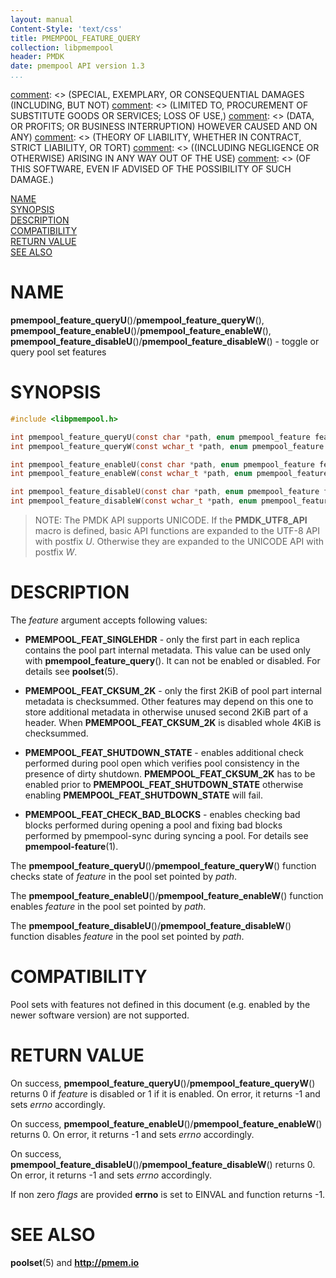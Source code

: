```yaml
---
layout: manual
Content-Style: 'text/css'
title: PMEMPOOL_FEATURE_QUERY
collection: libpmempool
header: PMDK
date: pmempool API version 1.3
...
```


[comment]: <> (Copyright 2018, Intel Corporation)

[comment]: <> (Redistribution and use in source and binary forms, with or without)
[comment]: <> (modification, are permitted provided that the following conditions)
[comment]: <> (are met:)
[comment]: <> (    * Redistributions of source code must retain the above copyright)
[comment]: <> (      notice, this list of conditions and the following disclaimer.)
[comment]: <> (    * Redistributions in binary form must reproduce the above copyright)
[comment]: <> (      notice, this list of conditions and the following disclaimer in)
[comment]: <> (      the documentation and/or other materials provided with the)
[comment]: <> (      distribution.)
[comment]: <> (    * Neither the name of the copyright holder nor the names of its)
[comment]: <> (      contributors may be used to endorse or promote products derived)
[comment]: <> (      from this software without specific prior written permission.)

[comment]: <> (THIS SOFTWARE IS PROVIDED BY THE COPYRIGHT HOLDERS AND CONTRIBUTORS)
[comment]: <> ("AS IS" AND ANY EXPRESS OR IMPLIED WARRANTIES, INCLUDING, BUT NOT)
[comment]: <> (LIMITED TO, THE IMPLIED WARRANTIES OF MERCHANTABILITY AND FITNESS FOR)
[comment]: <> (A PARTICULAR PURPOSE ARE DISCLAIMED. IN NO EVENT SHALL THE COPYRIGHT)
[comment]: <> (OWNER OR CONTRIBUTORS BE LIABLE FOR ANY DIRECT, INDIRECT, INCIDENTAL,)
[comment]: <> (SPECIAL, EXEMPLARY, OR CONSEQUENTIAL DAMAGES (INCLUDING, BUT NOT)
[comment]: <> (LIMITED TO, PROCUREMENT OF SUBSTITUTE GOODS OR SERVICES; LOSS OF USE,)
[comment]: <> (DATA, OR PROFITS; OR BUSINESS INTERRUPTION) HOWEVER CAUSED AND ON ANY)
[comment]: <> (THEORY OF LIABILITY, WHETHER IN CONTRACT, STRICT LIABILITY, OR TORT)
[comment]: <> ((INCLUDING NEGLIGENCE OR OTHERWISE) ARISING IN ANY WAY OUT OF THE USE)
[comment]: <> (OF THIS SOFTWARE, EVEN IF ADVISED OF THE POSSIBILITY OF SUCH DAMAGE.)

[comment]: <> (pmempool_feature_query.3 -- man page for toggle and query pool
set features)

[NAME](#name)<br />
[SYNOPSIS](#synopsis)<br />
[DESCRIPTION](#description)<br />
[COMPATIBILITY](#compatibility)<br />
[RETURN VALUE](#return-value)<br />
[SEE ALSO](#see-also)<br />


# NAME #

**pmempool_feature_queryU**()/**pmempool_feature_queryW**(), **pmempool_feature_enableU**()/**pmempool_feature_enableW**(),
**pmempool_feature_disableU**()/**pmempool_feature_disableW**() - toggle or query pool set features


# SYNOPSIS #

```c
#include <libpmempool.h>

int pmempool_feature_queryU(const char *path, enum pmempool_feature feature);unsigned flags
int pmempool_feature_queryW(const wchar_t *path, enum pmempool_feature feature);unsigned flags

int pmempool_feature_enableU(const char *path, enum pmempool_feature feature);unsigned flags
int pmempool_feature_enableW(const wchar_t *path, enum pmempool_feature feature);unsigned flags

int pmempool_feature_disableU(const char *path, enum pmempool_feature feature);unsigned flags
int pmempool_feature_disableW(const wchar_t *path, enum pmempool_feature feature);unsigned flags
```


>NOTE: The PMDK API supports UNICODE. If the **PMDK_UTF8_API** macro is
defined, basic API functions are expanded to the UTF-8 API with postfix *U*.
Otherwise they are expanded to the UNICODE API with postfix *W*.


# DESCRIPTION #

The *feature* argument accepts following values:

+ **PMEMPOOL_FEAT_SINGLEHDR** - only the first part in each replica contains the
pool part internal metadata. This value can be used only with
**pmempool_feature_query**(). It can not be enabled or disabled. For details see
**poolset**(5).

+ **PMEMPOOL_FEAT_CKSUM_2K** - only the first 2KiB of pool part internal metadata
is checksummed. Other features may depend on this one to store additional metadata
in otherwise unused second 2KiB part of a header.
When **PMEMPOOL_FEAT_CKSUM_2K** is disabled whole 4KiB is checksummed.

+ **PMEMPOOL_FEAT_SHUTDOWN_STATE** - enables additional check performed during
pool open which verifies pool consistency in the presence of dirty shutdown.
**PMEMPOOL_FEAT_CKSUM_2K** has to be enabled prior to
**PMEMPOOL_FEAT_SHUTDOWN_STATE** otherwise enabling **PMEMPOOL_FEAT_SHUTDOWN_STATE** will fail.

+ **PMEMPOOL_FEAT_CHECK_BAD_BLOCKS** - enables checking bad blocks performed
during opening a pool and fixing bad blocks performed by pmempool-sync
during syncing a pool. For details see **pmempool-feature**(1).

The **pmempool_feature_queryU**()/**pmempool_feature_queryW**() function checks state of *feature* in the
pool set pointed by *path*.

The **pmempool_feature_enableU**()/**pmempool_feature_enableW**() function enables *feature* in the pool set
pointed by *path*.

The **pmempool_feature_disableU**()/**pmempool_feature_disableW**() function disables *feature* in the pool set
pointed by *path*.

# COMPATIBILITY #

Pool sets with features not defined in this document (e.g. enabled by the newer
software version) are not supported.

# RETURN VALUE #

On success, **pmempool_feature_queryU**()/**pmempool_feature_queryW**() returns 0 if *feature* is disabled or
1 if it is enabled. On error, it returns -1 and sets *errno* accordingly.

On success, **pmempool_feature_enableU**()/**pmempool_feature_enableW**() returns 0. On error, it returns -1
and sets *errno* accordingly.

On success, **pmempool_feature_disableU**()/**pmempool_feature_disableW**() returns 0. On error, it returns -1
and sets *errno* accordingly.

If non zero *flags* are provided **errno** is set to EINVAL and function
returns -1.

# SEE ALSO #

**poolset**(5) and **<http://pmem.io>**
